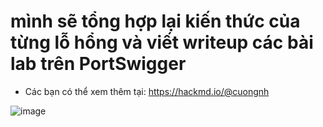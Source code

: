 # mình sẽ tổng hợp lại kiến thức của từng lỗ hổng và viết writeup các bài lab trên PortSwigger
- Các bạn có thể xem thêm tại: https://hackmd.io/@cuongnh

![image](https://github.com/AT190510-Cuong/PortSwigger/assets/134201481/443a6269-bb01-40eb-b546-fe812115f79d)


